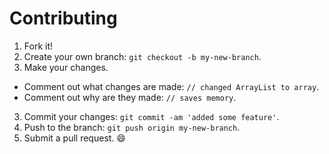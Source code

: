 # Contributing
1. Fork it!
2. Create your own branch: `git checkout -b my-new-branch`.
3. Make your changes.
 - Comment out what changes are made: `// changed ArrayList to array`.
 - Comment out why are they made: `// saves memory`.
3. Commit your changes: `git commit -am 'added some feature'`.
4. Push to the branch: `git push origin my-new-branch`.
5. Submit a pull request. :smile:
